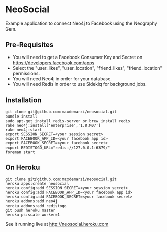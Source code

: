 NeoSocial
=========

Example application to connect Neo4j to Facebook using the Neography Gem.


Pre-Requisites
--------------

* You will need to get a Facebook Consumer Key and Secret on https://developers.facebook.com/apps
* Select the "user_likes", "user_location", "friend_likes", "friend_location" permissions.
* You will need Neo4j in order for your database.
* You will need Redis in order to use Sidekiq for background jobs.

Installation
----------------

    git clone git@github.com:maxdemarzi/neosocial.git
    bundle install
    sudo apt-get install redis-server or brew install redis
    rake neo4j:install['enterprise','1.8.M07']
    rake neo4j:start
    export SESSION_SECRET=<your session secret>
    export FACEBOOK_APP_ID=<your facebook app id>
    export FACEBOOK_SECRET=<your facebook secret>
    export REDISTOGO_URL="redis://127.0.0.1:6379/"
    foreman start

On Heroku
---------

    git clone git@github.com:maxdemarzi/neosocial.git
    heroku apps:create neosocial
    heroku config:add SESSION_SECRET=<your session secret>
    heroku config:add FACEBOOK_APP_ID=<your facebook app id>
    heroku config:add FACEBOOK_SECRET=<your facebook secret>
    heroku addons:add neo4j
    heroku addons:add redistogo
    git push heroku master
    heroku ps:scale worker=1

See it running live at http://neosocial.heroku.com
